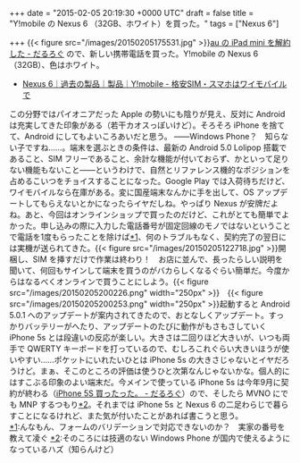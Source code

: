 
+++
date = "2015-02-05 20:19:30 +0000 UTC"
draft = false
title = "Y!mobile の Nexus 6 （32GB、ホワイト）を買った。"
tags = ["Nexus 6"]

+++
{{< figure src="/images/20150205175531.jpg"  >}}<a href="https://blog.daruyanagi.jp/entry/2015/02/05/194810">au の iPad mini を解約した - だるろぐ</a> ので、新しい携帯電話を買った。Y!mobile の Nexus 6（32GB）、色はホワイト。

<ul>
<li><a href="http://www.ymobile.jp/lineup/nexus6/">Nexus 6｜過去の製品｜製品｜Y!mobile - 格安SIM・スマホはワイモバイルで</a></li>
</ul>この分野ではパイオニアだった Apple の勢いにも陰りが見え、反対に Android は充実してきた印象がある（若干カオスっぽいけど）。そろそろ iPhone を捨てて、Android にしてもよいころあいだと思う。 ――Windows Phone？　知らない子ですね……。端末を選ぶときの条件は、最新の Android 5.0 Lolipop 搭載であること、SIM フリーであること、余計な機能が付いておらず、かといって足りない機能もないこと――というわけで、自然とリファレンス機的なポジションを占めるこいつをチョイスすることになった。Google Play では入荷待ちだけど、ワイモバイルなら在庫がある。変に国産端末なんかに手を出して、OS アップデートしてもらえないとかになったらイヤだしね。やっぱり Nexus が安牌だよね。あと、今回はオンラインショップで買ったのだけど、これがとても簡単でよかった。申し込みの際に入力した電話番号が固定回線のモノではないということで電話を1度もらったことを除けば<a href="#f-87276d70" name="fn-87276d70" title="んなもん、フォームのバリデーションで対応できないのか？　実家の番号を教えて凌ぐ">*1</a>、何のトラブルもなく、契約完了の翌日には実機が送られてきた。{{< figure src="/images/20150205122718.jpg"  >}}開梱し、SIM を挿すだけで作業は終わり！　お店に並んで、長ったらしい説明を聞いて、何回もサインして端末を買うのがバカらしくなるぐらい簡単だ。今度からはなるべくオンラインで買うことにしよう。{{< figure src="/images/20150205200226.png" width="250px" >}}　{{< figure src="/images/20150205200253.png" width="250px" >}}起動すると Android 5.0.1 へのアップデートが案内されてきたので、おとなしくアップデート。すっかりバッテリーがへたり、アップデートのたびに動作がもさもさしていく iPhone 5s とは段違いの反応が楽しい。大きさは二回りほど大きいが、いつも両手で QWERTY キーボードを打っているので、むしろこれぐらい大きいほうが使いやすい……ポケットにいれたいひとは iPhone 5s の大きさじゃないとイヤだろうけど。まぁ、そこのところの評価は使うひと次第なんじゃないかな。個人的にはすこぶる印象のよい端末だ。今メインで使っている iPhone 5s は今年9月に契約が終わる（<a href="https://blog.daruyanagi.jp/entry/2013/09/24/072910">iPhone 5S 買ったった。 - だるろぐ</a>）ので、そしたら MVNO にでも MNP するつもり<a href="#f-50046e5c" name="fn-50046e5c" title="そのころには技適のない Windows Phone が国内で使えるようになっているハズ（知らんけど）">*2</a>。それまでは iPhone 5s と Nexus 6 の二足わらじで暮らすことになるけれど、また気が付いたことがあれば書こうと思う。
<div class="footnote">
<a href="#fn-87276d70" name="f-87276d70" class="footnote-number">*1</a><span class="footnote-delimiter">:</span><span class="footnote-text">んなもん、フォームのバリデーションで対応できないのか？　実家の番号を教えて凌ぐ</span>
<a href="#fn-50046e5c" name="f-50046e5c" class="footnote-number">*2</a><span class="footnote-delimiter">:</span><span class="footnote-text">そのころには技適のない Windows Phone が国内で使えるようになっているハズ（知らんけど）</span>
</div>

